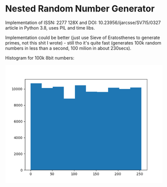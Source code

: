 # Nested Random Number Generator 
Implementation of ISSN: 2277 128X and DOI: 10.23956/ijarcsse/SV7I5/0327 article in Python 3.8, uses PIL and time libs.

Implementation could be better (just use Sieve of Eratosthenes to generate primes, not this shit I wrote) - still tho it's quite fast (generates 100k random numbers in less than a second, 100 milion in about 230secs).

Histogram for 100k 8bit numbers:

![Histogram](https://raw.githubusercontent.com/loboda4450/RNG/master/hist.png)
